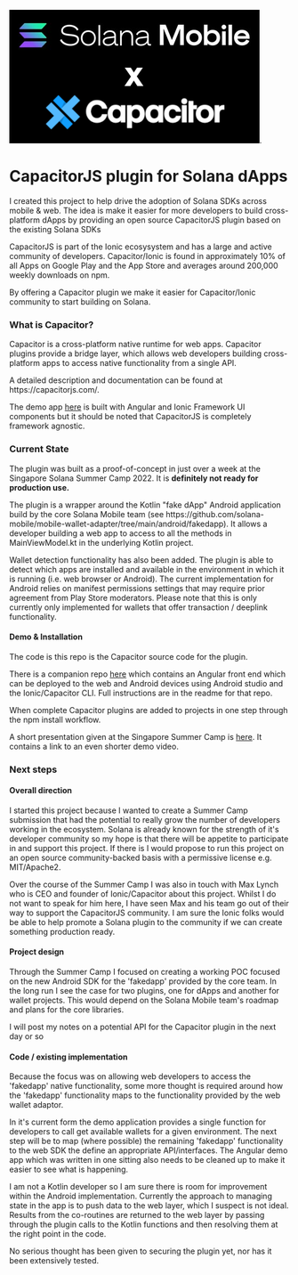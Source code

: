 <img src="https://github.com/nolsonlabs/solana-capacitor-dapp/blob/main/Solana-Mobile-x-Capacitor.png?raw=true">.

<h1>CapacitorJS plugin for Solana dApps</h1>  

  <p>I created this project to help drive the adoption of Solana SDKs across mobile & web. The idea is make it easier for more developers to build cross-platform dApps by providing an open source CapacitorJS plugin based on the existing Solana SDKs <p>
    
  <p>CapacitorJS is part of the Ionic ecosysystem and has a large and active community of developers. Capacitor/Ionic is found in approximately 10% of all Apps on Google Play and the App Store and averages around 200,000 weekly downloads on npm.</p>
  
  <p>By offering a Capacitor plugin we make it easier for Capacitor/Ionic community to start building on Solana.</p>
  
  <h3>What is Capacitor?</h3>
  <p>Capacitor is a cross-platform native runtime for web apps. Capacitor plugins provide a bridge layer, which allows web developers building cross-platform apps to access native functionality from a single API.<p>
  <p>A detailed description and documentation can be found at https://capacitorjs.com/.<p>
  <p>The demo app <a href="">here</a> is built with Angular and Ionic Framework UI components but it should be noted that CapacitorJS is completely framework agnostic.</p>
  <h3>Current State</h3>
  <p>The plugin was built as a proof-of-concept in just over a week at the Singapore Solana Summer Camp 2022. It is <b>definitely not ready for production use.</b></p>
  <p>The plugin is a wrapper around the Kotlin "fake dApp" Android application build by the core Solana Mobile team (see https://github.com/solana-mobile/mobile-wallet-adapter/tree/main/android/fakedapp). It allows a developer building a web app to access to all the methods in MainViewModel.kt in the underlying Kotlin project.</p>
  <p>Wallet detection functionality has also been added. The plugin is able to detect which apps are installed and available in the environment in which it is running (i.e. web browser or Android). The current implementation for Android relies on manifest permissions settings that may require prior agreement from Play Store moderators. Please note that this is only currently only implemented for wallets that offer transaction / deeplink functionality.</p>
  <h4>Demo & Installation</h4>
  <p>The code is this repo is the Capacitor source code for the plugin.</p>
  <p>There is a companion repo <a href="">here</a> which contains an Angular front end which can be deployed to the web and Android devices using Android studio and the Ionic/Capacitor CLI. Full instructions are in the readme for that repo.<p>
  <p>When complete Capacitor plugins are added to projects in one step through the npm install workflow.</p>

  <p>A short presentation given at the Singapore Summer Camp is <a href="https://docs.google.com/presentation/d/18OUGsrpjco8OxIglSzq0gu4s_Fqaz9uB/edit#slide=id.p1">here</a>. It contains a link to an even shorter demo video.</p>
  
  <h3>Next steps</h3>
  <h4>Overall direction</h4>
  <p>I started this project because I wanted to create a Summer Camp submission that had the potential to really grow the number of developers working in the ecosystem. Solana is already known for the strength of it's developer community so my hope is that there will be appetite to participate in and support this project. If there is I would propose to run this project on an open source community-backed basis with a permissive license e.g. MIT/Apache2.</p>
  <p>Over the course of the Summer Camp I was also in touch with Max Lynch who is CEO and founder of Ionic/Capacitor about this project. Whilst I do not want to speak for him here, I have seen Max and his team go out of their way to support the CapacitorJS community. I am sure the Ionic folks would be able to help promote a Solana plugin to the community if we can create something production ready.</p>
  <h4>Project design</h4>
  <p>Through the Summer Camp I focused on creating a working POC focused on the new Android SDK for the 'fakedapp' provided by the core team. In the long run I see the case for two plugins, one for dApps and another for wallet projects. This would depend on the Solana Mobile team's roadmap and plans for the core libraries.</p>
  <p>I will post my notes on a potential API for the Capacitor plugin in the next day or so</p>
  <h4>Code / existing implementation</h4>
  <p>Because the focus was on allowing web developers to access the 'fakedapp' native functionality, some more thought is required around how the 'fakedapp' functionality maps to the functionality provided by the web wallet adaptor.</p>
  <p>In it's current form the demo application provides a single function for developers to call get available wallets for a given environment. The next step will be to map (where possible) the remaining 'fakedapp' functionality to the web SDK the define an appropriate API/interfaces. The Angular demo app which was written in one sitting also needs to be cleaned up to make it easier to see what is happening.</p>
  <p>I am not a Kotlin developer so I am sure there is room for improvement within the Android implementation. Currently the approach to managing state in the app is to push data to the web layer, which I suspect is not ideal. Results from the co-routines are returned to the web layer by passing through the plugin calls to the Kotlin functions and then resolving them at the right point in the code.</p>
  <p>No serious thought has been given to securing the plugin yet, nor has it been extensively tested.</p>
